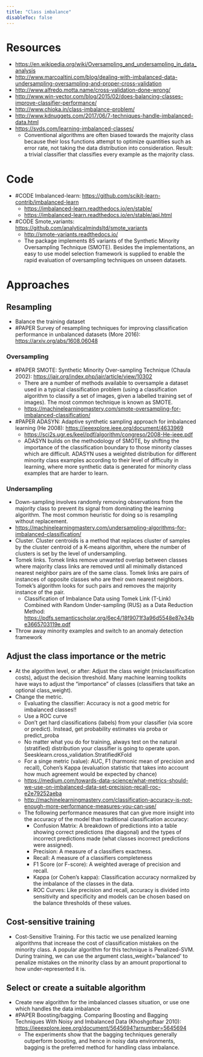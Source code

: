 ```yaml
---
title: "Class imbalance"
disableToc: false 
---
```


# Resources
- https://en.wikipedia.org/wiki/Oversampling_and_undersampling_in_data_analysis
- http://www.marcoaltini.com/blog/dealing-with-imbalanced-data-undersampling-oversampling-and-proper-cross-validation
- http://www.alfredo.motta.name/cross-validation-done-wrong/
- http://www.win-vector.com/blog/2015/02/does-balancing-classes-improve-classifier-performance/
- http://www.chioka.in/class-imbalance-problem/
- http://www.kdnuggets.com/2017/06/7-techniques-handle-imbalanced-data.html
- https://svds.com/learning-imbalanced-classes/
	- Conventional algorithms are often biased towards the majority class because their loss functions attempt to optimize quantities such as error rate, not taking the data distribution into consideration. Result: a trivial classifier that classifies every example as the majority class.

# Code
- #CODE Imbalanced-learn: https://github.com/scikit-learn-contrib/imbalanced-learn 
	- https://imbalanced-learn.readthedocs.io/en/stable/
	- https://imbalanced-learn.readthedocs.io/en/stable/api.html
- #CODE Smote_variants: https://github.com/analyticalmindsltd/smote_variants
	- http://smote-variants.readthedocs.io/
	-  The package implements 85 variants of the Synthetic Minority Oversampling Technique (SMOTE). Besides the implementations, an easy to use model selection framework is supplied to enable the rapid evaluation of oversampling techniques on unseen datasets. 

# Approaches
## Resampling
- Balance the training dataset
- #PAPER Survey of resampling techniques for improving classification performance in unbalanced datasets (More 2016): https://arxiv.org/abs/1608.06048

### Oversampling
- #PAPER SMOTE: Synthetic Minority Over-sampling Technique (Chaula 2002): https://jair.org/index.php/jair/article/view/10302
	- There are a number of methods available to oversample a dataset used in a typical classification problem (using a classification algorithm to classify a set of images, given a labelled training set of images). The most common technique is known as SMOTE. 
	- https://machinelearningmastery.com/smote-oversampling-for-imbalanced-classification/
- #PAPER ADASYN: Adaptive synthetic sampling approach for imbalanced learning (He 2008): https://ieeexplore.ieee.org/document/4633969
	- https://sci2s.ugr.es/keel/pdf/algorithm/congreso/2008-He-ieee.pdf
	- ADASYN builds on the methodology of SMOTE, by shifting the importance of the classification boundary to those minority classes which are difficult. ADASYN uses a weighted distribution for different minority class examples according to their level of difficulty in learning, where more synthetic data is generated for minority class examples that are harder to learn.

### Undersampling
- Down-sampling involves randomly removing observations from the majority class to prevent its signal from dominating the learning algorithm. The most common heuristic for doing so is resampling without replacement.
- https://machinelearningmastery.com/undersampling-algorithms-for-imbalanced-classification/
- Cluster. Cluster centroids is a method that replaces cluster of samples by the cluster centroid of a K-means algorithm, where the number of clusters is set by the level of undersampling.
- Tomek links. Tomek links remove unwanted overlap between classes where majority class links are removed until all minimally distanced nearest neighbor pairs are of the same class. Tomek links are pairs of instances of opposite classes who are their own nearest neighbors. Tomek’s algorithm looks for such pairs and removes the majority instance of the pair.
	- Classification of Imbalance Data using Tomek Link (T-Link) Combined with Random Under-sampling (RUS) as a Data Reduction Method: https://pdfs.semanticscholar.org/6ec4/18f9071f3a96d5548e87e34be3665703119e.pdf
- Throw away minority examples and switch to an anomaly detection framework

## Adjust the class importance or the metric
- At the algorithm level, or after: Adjust the class weight (misclassification costs), adjust the decision threshold. Many machine learning toolkits have ways to adjust the “importance” of classes (classifiers that take an optional class_weight). 
- Change the metric. 
	- Evaluating the classifier: Accuracy is not a good metric for imbalanced classes!!
	- Use a ROC curve
	- Don’t get hard classifications (labels) from your classifier (via score or predict). Instead, get probability estimates via proba or predict_proba
	- No matter what you do for training, always test on the natural (stratified) distribution your classifier is going to operate upon. Seesklearn.cross_validation.StratifiedKFold
	- For a singe metric (value): AUC, F1 (harmonic mean of precision and recall), Cohen’s Kappa (evaluation statistic that takes into account how much agreement would be expected by chance)
	- https://medium.com/towards-data-science/what-metrics-should-we-use-on-imbalanced-data-set-precision-recall-roc-e2e79252aeba
	- http://machinelearningmastery.com/classification-accuracy-is-not-enough-more-performance-measures-you-can-use/
	- The following performance measures that can give more insight into the accuracy of the model than traditional classification accuracy:
		- Confusion Matrix: A breakdown of predictions into a table showing correct predictions (the diagonal) and the types of incorrect predictions made (what classes incorrect predictions were assigned).
		- Precision: A measure of a classifiers exactness.
		- Recall: A measure of a classifiers completeness
		- F1 Score (or F-score): A weighted average of precision and recall.
		- Kappa (or Cohen’s kappa): Classification accuracy normalized by the imbalance of the classes in the data.
		- ROC Curves: Like precision and recall, accuracy is divided into sensitivity and specificity and models can be chosen based on the balance thresholds of these values.

## Cost-sensitive training
- Cost-Sensitive Training. For this tactic we use penalized learning algorithms that increase the cost of classification mistakes on the minority class. A popular algorithm for this technique is Penalized-SVM. During training, we can use the argument class_weight='balanced'  to penalize mistakes on the minority class by an amount proportional to how under-represented it is.

## Select or create a suitable algorithm
- Create new algorithm for the imbalanced classes situation, or use one which handles the data imbalance
- #PAPER Boosting/bagging. Comparing Boosting and Bagging Techniques With Noisy and Imbalanced Data (Khoshgoftaar 2010): https://ieeexplore.ieee.org/document/5645694?arnumber=5645694
	- The experiments show that the bagging techniques generally outperform boosting, and hence in noisy data environments, bagging is the preferred method for handling class imbalance.
